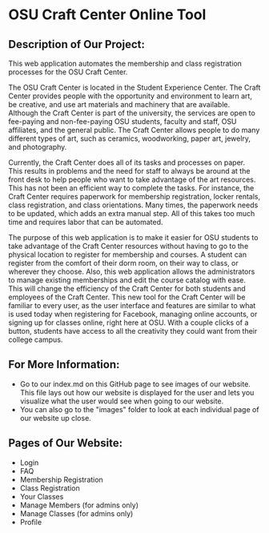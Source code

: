 # OSU Craft Center Online Tool

## Description of Our Project:
This web application automates the membership and class registration processes for the OSU Craft Center. 

The OSU Craft Center is located in the Student Experience Center. The Craft Center provides people with the opportunity and environment to learn art, be creative, 
and use art materials and machinery that are available. Although the Craft Center is part of the university, the services are open to fee-paying and non-fee-paying 
OSU students, faculty and staff, OSU affiliates, and the general public. The Craft Center allows people to do many different types of art, such as ceramics, 
woodworking, paper art, jewelry, and photography. 

Currently, the Craft Center does all of its tasks and processes on paper. This results in problems and the need for staff to always be around at the front desk to 
help people who want to take advantage of the art resources. This has not been an efficient way to complete the tasks. For instance, the Craft Center requires 
paperwork for membership registration, locker rentals, class registration, and class orientations. Many times, the paperwork needs to be updated, which adds an 
extra manual step. All of this takes too much time and requires labor that can be automated.

The purpose of this web application is to make it easier for OSU students to take advantage of the Craft Center resources without having to go to the physical 
location to register for membership and courses. A student can register from the comfort of their dorm room, on their way to class, or wherever they choose. Also, 
this web application allows the administrators to manage existing memberships and edit the course catalog with ease. This will change the efficiency of the Craft 
Center for both students and employees of the Craft Center. This new tool for the Craft Center will be familiar to every user, as the user interface and features 
are similar to what is used today when registering for Facebook, managing online accounts, or signing up for classes online, right here at OSU. With a couple 
clicks of a button, students have access to all the creativity they could want from their college campus.

## For More Information:
- Go to our index.md on this GitHub page to see images of our website. This file lays out how our website is displayed for the user and lets you visualize what the
user would see when going to our website. 
- You can also go to the "images" folder to look at each individual page of our website up close. 

## Pages of Our Website:
 - Login 
 - FAQ
 - Membership Registration
 - Class Registration
 - Your Classes
 - Manage Members (for admins only)
 - Manage Classes (for admins only)
 - Profile
